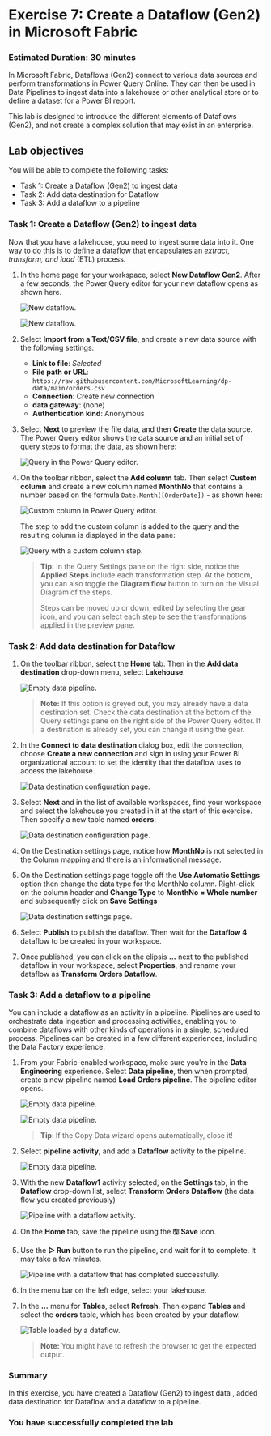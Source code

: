 # Exercise 7: Create a Dataflow (Gen2) in Microsoft Fabric

### Estimated Duration: 30 minutes

In Microsoft Fabric, Dataflows (Gen2) connect to various data sources and perform transformations in Power Query Online. They can then be used in Data Pipelines to ingest data into a lakehouse or other analytical store or to define a dataset for a Power BI report.

This lab is designed to introduce the different elements of Dataflows (Gen2), and not create a complex solution that may exist in an enterprise.

## Lab objectives

You will be able to complete the following tasks:

- Task 1: Create a Dataflow (Gen2) to ingest data
- Task 2: Add data destination for Dataflow
- Task 3: Add a dataflow to a pipeline

### Task 1: Create a Dataflow (Gen2) to ingest data

Now that you have a lakehouse, you need to ingest some data into it. One way to do this is to define a dataflow that encapsulates an *extract, transform, and load* (ETL) process.

1. In the home page for your workspace, select **New Dataflow Gen2**. After a few seconds, the Power Query editor for your new dataflow opens as shown here.

   ![New dataflow.](./Images/lak5.1.png)

   ![New dataflow.](./Images/new-dataflow.png)

1. Select **Import from a Text/CSV file**, and create a new data source with the following settings:
    - **Link to file**: *Selected*
    - **File path or URL**: `https://raw.githubusercontent.com/MicrosoftLearning/dp-data/main/orders.csv`
    - **Connection**: Create new connection
    - **data gateway**: (none)
    - **Authentication kind**: Anonymous

1. Select **Next** to preview the file data, and then **Create** the data source. The Power Query editor shows the data source and an initial set of query steps to format the data, as shown here:

   ![Query in the Power Query editor.](./Images/fabric23.png)

1. On the toolbar ribbon, select the **Add column** tab. Then select **Custom column** and create a new column named **MonthNo** that contains a number based on the formula `Date.Month([OrderDate])` - as shown here:

   ![Custom column in Power Query editor.](./Images/fabric24.png)

   The step to add the custom column is added to the query and the resulting column is displayed in the data pane:

   ![Query with a custom column step.](./Images/lak4.png)

   > **Tip:** In the Query Settings pane on the right side, notice the **Applied Steps** include each transformation step. At the bottom, you can also toggle the **Diagram flow** button to turn on the Visual Diagram of the steps.
   >
   > Steps can be moved up or down, edited by selecting the gear icon, and you can select each step to see the transformations applied in the preview pane.

### Task 2: Add data destination for Dataflow

1. On the toolbar ribbon, select the **Home** tab. Then in the **Add data destination** drop-down menu, select **Lakehouse**.

   ![Empty data pipeline.](./Images/35.png)

   > **Note:** If this option is greyed out, you may already have a data destination set. Check the data destination at the bottom of the Query settings pane on the right side of the Power Query editor. If a destination is already set, you can change it using the gear.

2. In the **Connect to data destination** dialog box, edit the connection, choose **Create a new connection** and sign in using your Power BI organizational account to set the identity that the dataflow uses to access the lakehouse.

   ![Data destination configuration page.](./Images/lak1.png)

3. Select **Next** and in the list of available workspaces, find your workspace and select the lakehouse you created in it at the start of this exercise. Then specify a new table named **orders**:

   ![Data destination configuration page.](./Images/fabric26.png)

4. On the Destination settings page, notice how **MonthNo** is not selected in the Column mapping and there is an informational message.
 
5. On the  Destination settings page toggle off the **Use Automatic Settings** option then change the data type for the MonthNo column. Right-click on the column header and **Change Type** to **MonthNo = Whole number**
and subsequently click on **Save Settings**

    ![Data destination settings page.](./Images/lak2.png)

5. Select **Publish** to publish the dataflow. Then wait for the **Dataflow 4** dataflow to be created in your workspace.

6. Once published, you can click on the elipsis **...** next to the published dataflow in your workspace, select **Properties**, and rename your dataflow as **Transform Orders Dataflow**.

### Task 3: Add a dataflow to a pipeline

You can include a dataflow as an activity in a pipeline. Pipelines are used to orchestrate data ingestion and processing activities, enabling you to combine dataflows with other kinds of operations in a single, scheduled process. Pipelines can be created in a few different experiences, including the Data Factory experience.

1. From your Fabric-enabled workspace, make sure you're in the **Data Engineering** experience. Select  **Data pipeline**, then when prompted, create a new pipeline named **Load Orders pipeline**. The pipeline editor opens.

    ![Empty data pipeline.](./Images/lak3.png)

    ![Empty data pipeline.](./Images/lak6.png)

   > **Tip**: If the Copy Data wizard opens automatically, close it!

3. Select **pipeline activity**, and add a **Dataflow** activity to the pipeline.

   ![Empty data pipeline.](./Images/34.png)

4. With the new **Dataflow1** activity selected, on the **Settings** tab, in the **Dataflow** drop-down list, select **Transform Orders Dataflow** (the data flow you created previously)

   ![Pipeline with a dataflow activity.](./Images/lak7.png)

5. On the **Home** tab, save the pipeline using the **&#128427;** **Save** icon.

6. Use the **&#9655; Run** button to run the pipeline, and wait for it to complete. It may take a few minutes.

   ![Pipeline with a dataflow that has completed successfully.](./Images/lak8.png)

7. In the menu bar on the left edge, select your lakehouse.

8. In the **...** menu for **Tables**, select **Refresh**. Then expand **Tables** and select the **orders** table, which has been created by your dataflow.

   ![Table loaded by a dataflow.](./Images/lak9.png)

   >**Note:** You might have to refresh the browser to get the expected output.

### Summary

In this exercise, you have created a Dataflow (Gen2) to ingest data , added data destination for Dataflow and a dataflow to a pipeline.

### You have successfully completed the lab
